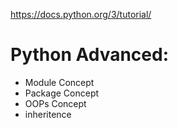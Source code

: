 https://docs.python.org/3/tutorial/

# Python Advanced:
- Module Concept
- Package Concept
- OOPs Concept
- inheritence
